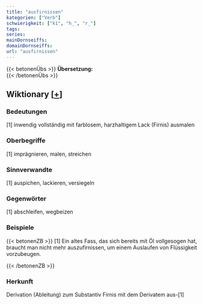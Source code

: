 ```yaml
---
title: "ausfirnissen"
kategorien: ["Verb"]
schwierigkeit: ["k1", "h_", "r_"]
tags:
series:
mainDornseiffs:
domainDornseiffs:
url: "ausfirnissen"
---
```


{{< betonenÜbs >}}
**Übersetzung:**  
{{< /betonenÜbs >}}

## Wiktionary [[+](https://de.wiktionary.org/wiki/ausfirnissen)]

### Bedeutungen
[1] inwendig vollständig mit farblosem, harzhaltigem Lack (Firnis) ausmalen  

### Oberbegriffe
[1] imprägnieren, malen, streichen  

### Sinnverwandte
[1] auspichen, lackieren, versiegeln  

### Gegenwörter
[1] abschleifen, wegbeizen  

### Beispiele
{{< betonenZB >}}
[1] Ein altes Fass, das sich bereits mit Öl vollgesogen hat, braucht man nicht mehr auszufirnissen, um einem Auslaufen von Flüssigkeit vorzubeugen.  

{{< /betonenZB >}}
### Herkunft
Derivation (Ableitung) zum Substantiv Firnis mit dem Derivatem aus-[1]  


